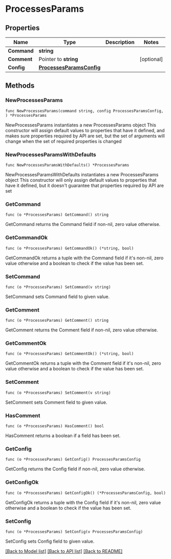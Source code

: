 # ProcessesParams

## Properties

Name | Type | Description | Notes
------------ | ------------- | ------------- | -------------
**Command** | **string** |  | 
**Comment** | Pointer to **string** |  | [optional] 
**Config** | [**ProcessesParamsConfig**](ProcessesParamsConfig.md) |  | 

## Methods

### NewProcessesParams

`func NewProcessesParams(command string, config ProcessesParamsConfig, ) *ProcessesParams`

NewProcessesParams instantiates a new ProcessesParams object
This constructor will assign default values to properties that have it defined,
and makes sure properties required by API are set, but the set of arguments
will change when the set of required properties is changed

### NewProcessesParamsWithDefaults

`func NewProcessesParamsWithDefaults() *ProcessesParams`

NewProcessesParamsWithDefaults instantiates a new ProcessesParams object
This constructor will only assign default values to properties that have it defined,
but it doesn't guarantee that properties required by API are set

### GetCommand

`func (o *ProcessesParams) GetCommand() string`

GetCommand returns the Command field if non-nil, zero value otherwise.

### GetCommandOk

`func (o *ProcessesParams) GetCommandOk() (*string, bool)`

GetCommandOk returns a tuple with the Command field if it's non-nil, zero value otherwise
and a boolean to check if the value has been set.

### SetCommand

`func (o *ProcessesParams) SetCommand(v string)`

SetCommand sets Command field to given value.


### GetComment

`func (o *ProcessesParams) GetComment() string`

GetComment returns the Comment field if non-nil, zero value otherwise.

### GetCommentOk

`func (o *ProcessesParams) GetCommentOk() (*string, bool)`

GetCommentOk returns a tuple with the Comment field if it's non-nil, zero value otherwise
and a boolean to check if the value has been set.

### SetComment

`func (o *ProcessesParams) SetComment(v string)`

SetComment sets Comment field to given value.

### HasComment

`func (o *ProcessesParams) HasComment() bool`

HasComment returns a boolean if a field has been set.

### GetConfig

`func (o *ProcessesParams) GetConfig() ProcessesParamsConfig`

GetConfig returns the Config field if non-nil, zero value otherwise.

### GetConfigOk

`func (o *ProcessesParams) GetConfigOk() (*ProcessesParamsConfig, bool)`

GetConfigOk returns a tuple with the Config field if it's non-nil, zero value otherwise
and a boolean to check if the value has been set.

### SetConfig

`func (o *ProcessesParams) SetConfig(v ProcessesParamsConfig)`

SetConfig sets Config field to given value.



[[Back to Model list]](../README.md#documentation-for-models) [[Back to API list]](../README.md#documentation-for-api-endpoints) [[Back to README]](../README.md)


